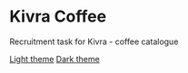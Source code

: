 # Kivra Coffee
Recruitment task for Kivra - coffee catalogue

[Light theme](https://drive.google.com/file/d/16xe5eLZYxHC7wWCWC1SGOde525g0WRmJ/view?usp=sharing)
[Dark theme](https://drive.google.com/file/d/16yx5Z8uHEZ8fl-FY_s37xxaYTyboiojN/view?usp=sharing)
